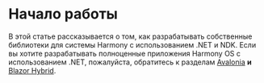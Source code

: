 # Начало работы

В этой статье рассказывается о том, как разрабатывать собственные библиотеки для системы Harmony с использованием .NET и NDK. Если вы хотите разрабатывать полноценные приложения Harmony OS с использованием .NET, пожалуйста, обратитесь к разделам [Avalonia](avalonia/introduction.md) **и** [Blazor Hybrid](blazor-hybrid/introduction.md).